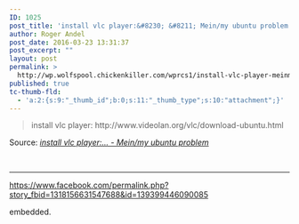 ```yaml
---
ID: 1025
post_title: 'install vlc player:&#8230; &#8211; Mein/my ubuntu problem'
author: Roger Andel
post_date: 2016-03-23 13:31:37
post_excerpt: ""
layout: post
permalink: >
  http://wp.wolfspool.chickenkiller.com/wprcs1/install-vlc-player-meinmy-ubuntu-problem/
published: true
tc-thumb-fld:
  - 'a:2:{s:9:"_thumb_id";b:0;s:11:"_thumb_type";s:10:"attachment";}'
---
```

<blockquote>install vlc player: http://www.videolan.org/vlc/download-ubuntu.html</blockquote>
Source: <em><a href="https://www.facebook.com/permalink.php?story_fbid=1318156631547688&amp;id=139399446090085">install vlc player:... - Mein/my ubuntu problem</a></em>

&nbsp;

---

https://www.facebook.com/permalink.php?story_fbid=1318156631547688&id=139399446090085

embedded.